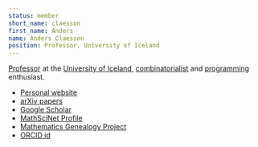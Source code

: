 ```yaml
---
status: member
short_name: claesson
first_name: Anders
name: Anders Claesson
position: Professor, University of Iceland
---
```

[Professor](https://www.hi.is/starfsfolk/akc) at the
[University of Iceland](http://english.hi.is/),
[combinatorialist](http://akc.is/papers/) and
[programming](http://akc.is/code/) enthusiast.

- [Personal website](http://akc.is)
- [arXiv papers](https://arxiv.org/a/claesson_a_1.html)
- [Google Scholar](https://scholar.google.com/citations?user=pKIoJZcAAAAJ&hl=en)
- [MathSciNet Profile](https://mathscinet.ams.org/mathscinet/MRAuthorID/684271)
- [Mathematics Genealogy Project](https://www.genealogy.math.ndsu.nodak.edu/id.php?id=84985)
- [ORCID id](https://orcid.org/0000-0001-5797-8673)